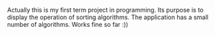 Actually this is my first term project in programming. 
Its purpose is to display the operation of sorting algorithms. 
The application has a small number of algorithms. 
Works fine so far :))
